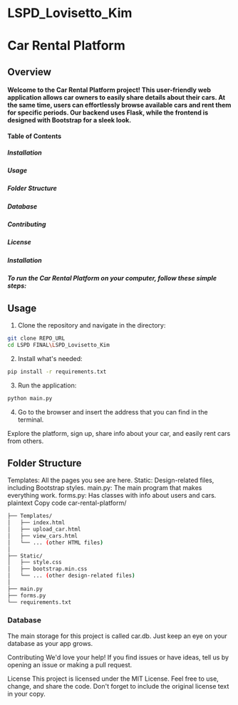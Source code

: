 # LSPD_Lovisetto_Kim


# **Car Rental Platform**

## Overview
#### Welcome to the Car Rental Platform project! This user-friendly web application allows car owners to easily share details about their cars. At the same time, users can effortlessly browse available cars and rent them for specific periods. Our backend uses Flask, while the frontend is designed with Bootstrap for a sleek look.

**Table of Contents**
##### Installation
##### Usage
##### Folder Structure
##### Database
##### Contributing
##### License
##### Installation
##### To run the Car Rental Platform on your computer, follow these simple steps:

## **Usage** 
1. Clone the repository and navigate in the directory:

```bash
git clone REPO_URL
cd LSPD FINAL\LSPD_Lovisetto_Kim
```

2. Install what's needed:

```bash
pip install -r requirements.txt
```

3. Run the application:

```bash
python main.py
```

4. Go to the browser and insert the address that you can find in the terminal.

Explore the platform, sign up, share info about your car, and easily rent cars from others.

## Folder Structure

Templates: All the pages you see are here.
Static: Design-related files, including Bootstrap styles.
main.py: The main program that makes everything work.
forms.py: Has classes with info about users and cars.
plaintext
Copy code
car-rental-platform/
```bash
├── Templates/
│   ├── index.html
│   ├── upload_car.html
│   ├── view_cars.html
│   └── ... (other HTML files)
│
├── Static/
│   ├── style.css
│   ├── bootstrap.min.css
│   └── ... (other design-related files)
│
├── main.py
├── forms.py
└── requirements.txt
```

### Database
The main storage for this project is called car.db. Just keep an eye on your database as your app grows.

Contributing
We'd love your help! If you find issues or have ideas, tell us by opening an issue or making a pull request.

License
This project is licensed under the MIT License. Feel free to use, change, and share the code. Don't forget to include the original license text in your copy.